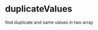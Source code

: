 # duplicateValues
find duplicate and same values in two array  

<!DOCTYPE html>
<head>
  <title>Duplicate Array</title>
</head>
<body>
    <script>
   var fullWordList = ['1', '2', '3', '4', '5'];
var wordsToRemove = ['1', '2', '3'];

var duplicates = [];
var sameValues = [];

 //Find duplicates and same values
for (var i = 0; i < fullWordList.length; i++) {
  var word = fullWordList[i];
  
  if (wordsToRemove.includes(word)) {
    sameValues.push(word);
    
    // Check for duplicates
    if (fullWordList.indexOf(word, i + 1) !== -1) {
      duplicates.push(word);
    }
  }
}

console.log("Duplicates:", duplicates); // Output: ['1', '2', '3']
console.log("Same Values:", sameValues); // Output: ['1', '2', '3']

</script>
    
</body>
</html>
